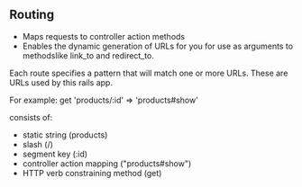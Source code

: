 ## Routing
* Maps requests to controller action methods
* Enables the dynamic generation of URLs for you for use as arguments
to methodslike link_to and redirect_to.


Each route specifies a pattern that will match one or more URLs. These
are URLs used by this rails app.

For example:
get 'products/:id' => 'products#show'

consists of: 
* static string (products)
* slash (/)
* segment key (:id)
* controller action mapping ("products#show") 
* HTTP verb constraining method (get)

